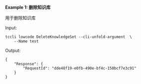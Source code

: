 **Example 1: 删除知识库**

用于删除知识库

Input: 

```
tccli lowcode DeleteKnowledgeSet --cli-unfold-argument  \
    --Name test
```

Output: 
```
{
    "Response": {
        "RequestId": "dde48f19-e0fb-490e-bf4c-150bcf7e3c91"
    }
}
```

